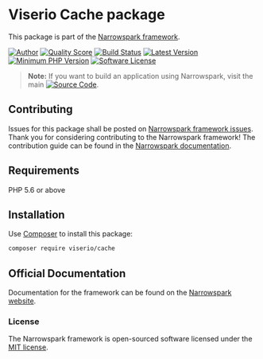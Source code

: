 # Viserio Cache package

This package is part of the [Narrowspark framework](http://github.com/narrowspark/framework).

[![Author](http://img.shields.io/badge/author-@anolilab-blue.svg?style=flat-square)](https://twitter.com/anolilab)
[![Quality Score](https://img.shields.io/scrutinizer/g/narrowspark/framework.svg?style=flat-square)](https://scrutinizer-ci.com/g/narrowspark/framework/code-structure/master)
[![Build Status](https://api.travis-ci.org/narrowspark/framework.svg?branch=master&style=flat-square)](https://travis-ci.org/narrowspark/framework)
[![Latest Version](https://img.shields.io/packagist/v/narrowspark/framework.svg?style=flat-square)](https://github.com/narrowspark/framework/releases)
[![Minimum PHP Version](https://img.shields.io/badge/php-%3E%3D%205.6-8892BF.svg?style=flat-square)](https://php.net/)
[![Software License](https://img.shields.io/badge/license-MIT-brightgreen.svg?style=flat-square)](LICENSE)

> **Note:** If you want to build an application using Narrowspark, visit the main [![Source Code](http://img.shields.io/badge/source-narrowspark/narrowspark-blue.svg?style=flat-square)](https://github.com/narrowspark/narrowspark).

## Contributing

Issues for this package shall be posted on [Narrowspark framework issues](http://github.com/narrowspark/framework/issues).
Thank you for considering contributing to the Narrowspark framework! The contribution guide can be found in the [Narrowspark documentation](http://narrowspark.de/docs/contributions).

## Requirements

PHP 5.6 or above

## Installation

Use [Composer](https://getcomposer.org/) to install this package:

```sh
composer require viserio/cache
```

## Official Documentation

Documentation for the framework can be found on the [Narrowspark website](http://narrowspark.de/docs).

### License

The Narrowspark framework is open-sourced software licensed under the [MIT license](http://opensource.org/licenses/MIT).
